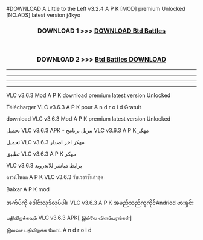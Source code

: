 #DOWNLOAD A Little to the Left v3.2.4 A P K [MOD] premium Unlocked [NO.ADS] latest version j4kyo 



<div align="center">

<h3>DOWNLOAD 1 >>> <a href="https://getmod1.web.app/?judule=Btd Battles">DOWNLOAD Btd Battles</a></h3><br>

<h3>DOWNLOAD 2 >>> <a href="https://getmod1.web.app/?judule=Btd Battles">Btd Battles DOWNLOAD </a></h3>

</div>


----------------------------------------------------------

----------------------------------------------------------

----------------------------------------------------------

----------------------------------------------------------


VLC v3.6.3  Mod A P K download premium latest version Unlocked

Télécharger  VLC v3.6.3  A P K pour A n d r o i d Gratuit

download VLC v3.6.3  Mod A P K premium latest version Unlocked

تحميل VLC v3.6.3  APK - تنزيل برنامج VLC v3.6.3  A P K مهكر

تحميل VLC v3.6.3  مهكر اخر اصدار

تطبيق VLC v3.6.3  A P K مهكر

VLC v3.6.3  برابط مباشر للاندرويد

ดาวน์โหลด A P K VLC v3.6.3  รับเวอร์ชันล่าสุด

Baixar A P K mod

အက်ပ်ကို ဒေါင်းလုဒ်လုပ်ပါ။ VLC v3.6.3  A P K အမည်သည်ကူကိုင်Andriod ဗားရှင်း

பதிவிறக்கவும் VLC v3.6.3  APK[ இல்லை விளம்பரங்கள்] 
 
இலவச பதிவிறக்க மோட் A n d r o i d



